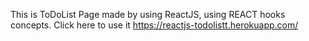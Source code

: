 This is ToDoList Page made by using ReactJS, using REACT hooks concepts.
Click here to use it https://reactjs-todolistt.herokuapp.com/
